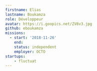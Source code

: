 ```yaml
---
firstname: Elias
lastname: Boukamza
role: Développeur
avatar: https://i.goopics.net/ZV8v3.jpg
github: eboukamza
missions:
  - start: '2018-11-26'
    end:
    status: independent
    employer: OCTO
startups:
    - fluctuat
---
```

